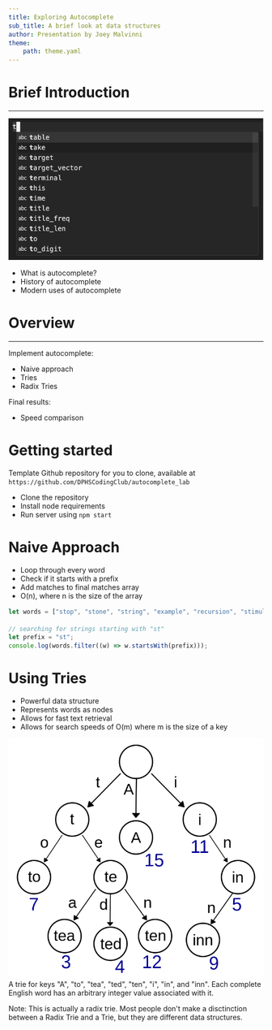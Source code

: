 ```yaml
---
title: Exploring Autocomplete
sub_title: A brief look at data structures
author: Presentation by Joey Malvinni
theme: 
    path: theme.yaml 
---
```


# Brief Introduction
---

<!-- column_layout: [2, 1] -->

<!-- column: 1 -->
![](media/autocomplete_in_vscode.png)

<!-- column: 0 -->
* What is autocomplete?
* History of autocomplete
* Modern uses of autocomplete

<!-- end_slide -->

# Overview
---

Implement autocomplete:
* Naive approach
* Tries
* Radix Tries

Final results:
* Speed comparison

<!-- end_slide -->

# Getting started

Template Github repository for you to clone, available at `https://github.com/DPHSCodingClub/autocomplete_lab`

* Clone the repository
* Install node requirements
* Run server using `npm start`

<!-- end_slide -->

# Naive Approach

* Loop through every word
* Check if it starts with a prefix
* Add matches to final matches array
* O(n), where n is the size of the array

```javascript +line_numbers
let words = ["stop", "stone", "string", "example", "recursion", "stimulus"];

// searching for strings starting with "st"
let prefix = "st";
console.log(words.filter((w) => w.startsWith(prefix)));
```


<!-- end_slide -->

# Using Tries

* Powerful data structure
* Represents words as nodes
* Allows for fast text retrieval
* Allows for search speeds of O(m) where m is the size of a key


<!-- end_slide -->

![](media/trie_example.png)
A trie for keys "A", "to", "tea", "ted", "ten", "i", "in", and "inn". Each complete English word has an arbitrary integer value associated with it.

Note: This is actually a radix trie. Most people don't make a disctinction between a Radix Trie and a Trie, but they are different data structures.
